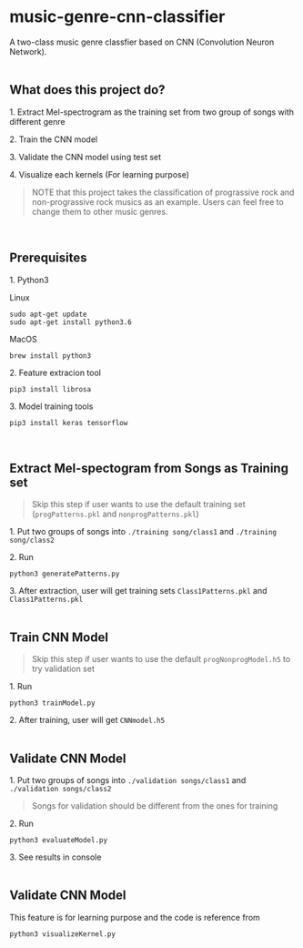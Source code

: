 # music-genre-cnn-classifier
A two-class music genre classfier based on CNN (Convolution Neuron Network). 
<br>
<br>

## What does this project do?
1\. Extract Mel-spectrogram as the training set from two group of songs with different genre 

2\. Train the CNN model

3\. Validate the CNN model using test set

4\. Visualize each kernels (For learning purpose)

> NOTE that this project takes the classification of prograssive rock and non-prograssive rock musics as an example. Users can feel free to change them to other music genres.
<br>

## Prerequisites

1\. Python3

Linux
```
sudo apt-get update
sudo apt-get install python3.6
```

MacOS
```
brew install python3
```

2\. Feature extracion tool
```
pip3 install librosa
```

3\. Model training tools
```
pip3 install keras tensorflow
```
<br>


## Extract Mel-spectogram from Songs as Training set
> Skip this step if user wants to use the default training set (`progPatterns.pkl` and `nonprogPatterns.pkl`)

1\. Put two groups of songs into `./training song/class1` and `./training song/class2`

2\. Run 
```
python3 generatePatterns.py
```  
3\. After extraction, user will get training sets `Class1Patterns.pkl` and `Class1Patterns.pkl`
<br>
<br>

## Train CNN Model 
 > Skip this step if user wants to use the default `progNonprogModel.h5` to try validation set
 
1\. Run
```
python3 trainModel.py
```  
2\. After training, user will get `CNNmodel.h5`
<br>
<br>

## Validate CNN Model
1\. Put two groups of songs into `./validation songs/class1` and `./validation songs/class2`
> Songs for validation should be different from the ones for training

2\. Run
```
python3 evaluateModel.py
```
3\. See results in console
<br>
<br>

## Validate CNN Model
This feature is for learning purpose and the code is reference from 
```
python3 visualizeKernel.py
```
